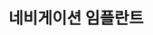 ---
id: 3
title: 네비게이션 임플란트
caption: 정확하고 안전한 임플란트 식립
url: https://leaderscpa.com/merchant/coconut_implant/
category: Life
device: PC, Mobile
size: small
---
